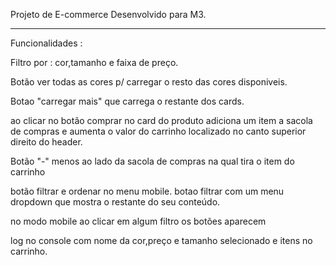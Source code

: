 Projeto de E-commerce Desenvolvido para M3.

---

Funcionalidades :

Filtro por : cor,tamanho e faixa de preço.

Botão ver todas as cores p/ carregar o resto das cores disponiveis.

Botao "carregar mais" que carrega o restante dos cards.

ao clicar no botão comprar no card do produto
adiciona um item a sacola de compras e aumenta o valor do carrinho localizado no canto superior direito do header.

Botão "-" menos ao lado da sacola de compras na qual tira o item do carrinho

botão filtrar e ordenar no menu mobile.
botao filtrar com um menu dropdown que mostra o restante do seu conteúdo.

no modo mobile ao clicar em algum filtro os botões aparecem

log no console com nome da cor,preço e tamanho selecionado e itens no carrinho.
